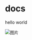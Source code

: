 

# docs

 hello world

![图片](https://gitee.com/imeichuan/imghosting/raw/master/img/image-20201220155739088.png)